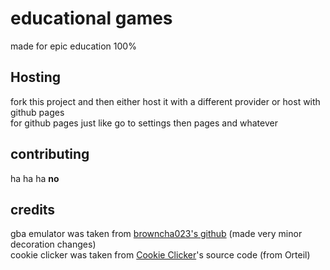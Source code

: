 # educational games
made for epic education 100%
## Hosting
fork this project and then either host it with a different provider or host with github pages <br>
for github pages just like go to settings then pages and whatever
## contributing
ha ha ha **no**
## credits
gba emulator was taken from [browncha023's github](https://github.com/Browncha023/GBA) (made very minor decoration changes) <br>
cookie clicker was taken from [Cookie Clicker](https://orteil.dashnet.org/cookieclicker/)'s source code (from Orteil)

